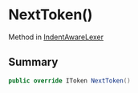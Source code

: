 # NextToken()

Method in [IndentAwareLexer](./)

## Summary

```csharp
public override IToken NextToken()
```
